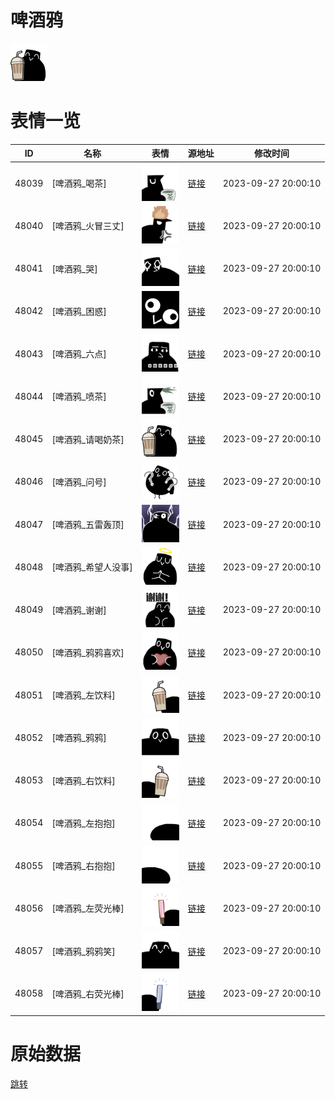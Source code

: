 # 啤酒鸦

<img src="./cover.png" height="60" alt="cover" />

# 表情一览

|ID|名称|表情|源地址|修改时间|
|----|----|----|----|----|
|48039|[啤酒鸦_喝茶]|<img src="./pic/048039_%5B啤酒鸦_喝茶%5D.png" height="60" alt="喝茶"/>|[链接](https://i0.hdslb.com/bfs/garb/f98cb08cc32bd2b9a8223c2d0418bb059c5bef9f.png)|2023-09-27 20:00:10|
|48040|[啤酒鸦_火冒三丈]|<img src="./pic/048040_%5B啤酒鸦_火冒三丈%5D.png" height="60" alt="火冒三丈"/>|[链接](https://i0.hdslb.com/bfs/garb/fb1e0fcb8b05dd60a564beb005841558afde277e.png)|2023-09-27 20:00:10|
|48041|[啤酒鸦_哭]|<img src="./pic/048041_%5B啤酒鸦_哭%5D.png" height="60" alt="哭"/>|[链接](https://i0.hdslb.com/bfs/garb/06d9c0aaf596d1c915707bca6192a5dbb2de4f2c.png)|2023-09-27 20:00:10|
|48042|[啤酒鸦_困惑]|<img src="./pic/048042_%5B啤酒鸦_困惑%5D.png" height="60" alt="困惑"/>|[链接](https://i0.hdslb.com/bfs/garb/9291b8e6594d73a1f3097807b2824b4e97ebf548.png)|2023-09-27 20:00:10|
|48043|[啤酒鸦_六点]|<img src="./pic/048043_%5B啤酒鸦_六点%5D.png" height="60" alt="六点"/>|[链接](https://i0.hdslb.com/bfs/garb/beb51ec5b72baddfb4f632695638649066c96b73.png)|2023-09-27 20:00:10|
|48044|[啤酒鸦_喷茶]|<img src="./pic/048044_%5B啤酒鸦_喷茶%5D.png" height="60" alt="喷茶"/>|[链接](https://i0.hdslb.com/bfs/garb/fa36eb25f222aa89b47d96bb38f1f20c976c7ebe.png)|2023-09-27 20:00:10|
|48045|[啤酒鸦_请喝奶茶]|<img src="./pic/048045_%5B啤酒鸦_请喝奶茶%5D.png" height="60" alt="请喝奶茶"/>|[链接](https://i0.hdslb.com/bfs/garb/02937405fe6d8652d6ebeced3dcf6f11f6f46c23.png)|2023-09-27 20:00:10|
|48046|[啤酒鸦_问号]|<img src="./pic/048046_%5B啤酒鸦_问号%5D.png" height="60" alt="问号"/>|[链接](https://i0.hdslb.com/bfs/garb/d06193a5efc999a0f61a7672f9d4a8a8e3c21426.png)|2023-09-27 20:00:10|
|48047|[啤酒鸦_五雷轰顶]|<img src="./pic/048047_%5B啤酒鸦_五雷轰顶%5D.png" height="60" alt="五雷轰顶"/>|[链接](https://i0.hdslb.com/bfs/garb/a27554bad81bcf6ce0f77168be4a140bac127dcc.png)|2023-09-27 20:00:10|
|48048|[啤酒鸦_希望人没事]|<img src="./pic/048048_%5B啤酒鸦_希望人没事%5D.png" height="60" alt="希望人没事"/>|[链接](https://i0.hdslb.com/bfs/garb/9d1ab35d6cb81c1369a09789d604023e42389b5a.png)|2023-09-27 20:00:10|
|48049|[啤酒鸦_谢谢]|<img src="./pic/048049_%5B啤酒鸦_谢谢%5D.png" height="60" alt="谢谢"/>|[链接](https://i0.hdslb.com/bfs/garb/e5072f456dd99fc88599e6188691deab48866fc7.png)|2023-09-27 20:00:10|
|48050|[啤酒鸦_鸦鸦喜欢]|<img src="./pic/048050_%5B啤酒鸦_鸦鸦喜欢%5D.png" height="60" alt="鸦鸦喜欢"/>|[链接](https://i0.hdslb.com/bfs/garb/d5554887cec8ce02ddcc90bb076c768f4ba61264.png)|2023-09-27 20:00:10|
|48051|[啤酒鸦_左饮料]|<img src="./pic/048051_%5B啤酒鸦_左饮料%5D.png" height="60" alt="左饮料"/>|[链接](https://i0.hdslb.com/bfs/garb/4b3f712efc9772e137f3896c9bff835669a14fb7.png)|2023-09-27 20:00:10|
|48052|[啤酒鸦_鸦鸦]|<img src="./pic/048052_%5B啤酒鸦_鸦鸦%5D.png" height="60" alt="鸦鸦"/>|[链接](https://i0.hdslb.com/bfs/garb/d8031718d53ad702a85d11b8c9ba35fac0d02fb2.png)|2023-09-27 20:00:10|
|48053|[啤酒鸦_右饮料]|<img src="./pic/048053_%5B啤酒鸦_右饮料%5D.png" height="60" alt="右饮料"/>|[链接](https://i0.hdslb.com/bfs/garb/e0132e51815c699180bcc54fd05a47f53bfab920.png)|2023-09-27 20:00:10|
|48054|[啤酒鸦_左抱抱]|<img src="./pic/048054_%5B啤酒鸦_左抱抱%5D.png" height="60" alt="左抱抱"/>|[链接](https://i0.hdslb.com/bfs/garb/a6b2f1026d097eae253afddda906a4ae2e068fc4.png)|2023-09-27 20:00:10|
|48055|[啤酒鸦_右抱抱]|<img src="./pic/048055_%5B啤酒鸦_右抱抱%5D.png" height="60" alt="右抱抱"/>|[链接](https://i0.hdslb.com/bfs/garb/948e255b31040d4564d721cf7cd7b4f0418703de.png)|2023-09-27 20:00:10|
|48056|[啤酒鸦_左荧光棒]|<img src="./pic/048056_%5B啤酒鸦_左荧光棒%5D.png" height="60" alt="左荧光棒"/>|[链接](https://i0.hdslb.com/bfs/garb/1b7ac423420ae4f2161ca9655b38aa7519cc418b.png)|2023-09-27 20:00:10|
|48057|[啤酒鸦_鸦鸦笑]|<img src="./pic/048057_%5B啤酒鸦_鸦鸦笑%5D.png" height="60" alt="鸦鸦笑"/>|[链接](https://i0.hdslb.com/bfs/garb/59122a3d55fa44d6545db4d90c345bee5d8b3fd9.png)|2023-09-27 20:00:10|
|48058|[啤酒鸦_右荧光棒]|<img src="./pic/048058_%5B啤酒鸦_右荧光棒%5D.png" height="60" alt="右荧光棒"/>|[链接](https://i0.hdslb.com/bfs/garb/595f83e514beb70143282dbe0f3d1fdb4d40b510.png)|2023-09-27 20:00:10|

# 原始数据

[跳转](./raw.json)

